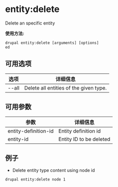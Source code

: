 # entity:delete
Delete an specific entity

**使用方法:**
```
drupal entity:delete [arguments] [options]
ed
```

## 可用选项
选项 | 详细信息
-------|-------------
--all | Delete all entities of the given type.

## 可用参数
参数 | 详细信息
---------|-------------
entity-definition-id | Entity definition id
entity-id | Entity ID to be deleted

## 例子
* Delete entity type content using node id
```
drupal entity:delete node 1
```
